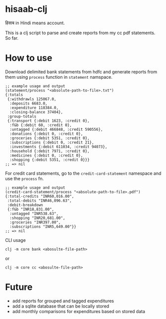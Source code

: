 # hisaab-clj

हिसाब in Hindi means account.

This is a clj script to parse and create reports from my cc pdf statements. So far.

# How to use

Download delimited bank statements from hdfc and generate reports from them using `process` function in `statement` namspace.

```
;; example usage and output
(statement/process "<absolute-path-to-file>.txt")
{:totals
 {:withdrawls 125067.0,
  :deposits 6683.0,
  :expenditure 118384.0,
  :closing-balance 37404},
 :group-totals
 {:transport {:debit 1623, :credit 0},
  :f&b {:debit 60, :credit 0},
  :untagged {:debit 466848, :credit 590556},
  :donations {:debit 0, :credit 0},
  :groceries {:debit 5351, :credit 0},
  :subscriptions {:debit 0, :credit 21},
  :investments {:debit 611034, :credit 94073},
  :household {:debit 7971, :credit 0},
  :medicines {:debit 0, :credit 0},
  :shopping {:debit 5351, :credit 0}}}
;; => nil
```

For credit card statements, go to the `credit-card-statement` namespace and use the `process` fn.

```
;; example usage and output
(credit-card-statement/process "<absolute-path-to-file>.pdf")
{:total-credits "INR60,016.00",
 :total-debits "INR46,096.63",
 :debit-breakdown
 {:f&b "INR18,831.00",
  :untagged "INR538.63",
  :shopping "INR20,681.00",
  :groceries "INR397.00",
  :subscriptions "INR5,649.00"}}
;; => nil
```

CLI usage

```
clj -m core bank <abosulte-file-path>
```
or
```
clj -m core cc <abosulte-file-path>
```



# Future

- add reports for grouped and tagged expenditures
- add a sqlite database that can be locally stored
- add monthly comparisons for expenditures based on stored data
